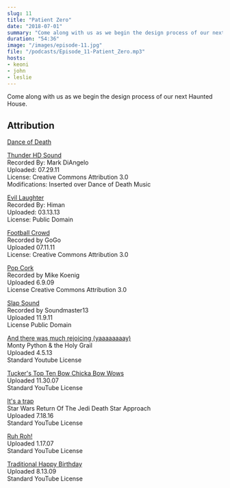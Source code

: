 ```yaml
---
slug: 11 
title: "Patient Zero"
date: "2018-07-01"
summary: "Come along with us as we begin the design process of our next Haunted House."
duration: "54:36"
image: "/images/episode-11.jpg"
file: "/podcasts/Episode_11-Patient_Zero.mp3"
hosts:
- keoni
- john
- leslie
---
```


Come along with us as we begin the design process of our next Haunted House.


## Attribution
[Dance of Death](http://www.purple-planet.com/)

[Thunder HD Sound](http://soundbible.com/1913-Thunder-HD.html)  
Recorded By: Mark DiAngelo  
Uploaded: 07.29.11  
License: Creative Commons Attribution 3.0  
Modifications: Inserted over Dance of Death Music

[Evil Laughter](http://soundbible.com/2054-Evil-Laugh-Male-9.html)  
Recorded By: Himan  
Uploaded: 03.13.13  
License: Public Domain

[Football Crowd](http://soundbible.com/1882-Football-Crowd.html)  
Recorded by GoGo  
Uploaded 07.11.11  
License: Creative Commons Attribution 3.0
 
[Pop Cork](http://soundbible.com/533-Pop-Cork.html)  
Recorded by Mike Koenig  
Uploaded 6.9.09  
License Creative Commons Attribution 3.0
 
[Slap Sound](http://soundbible.com/1948-Slap.html)  
Recorded by Soundmaster13  
Uploaded 11.9.11  
License Public Domain
 
[And there was much rejoicing (yaaaaaaaay)](https://www.youtube.com/watch?v=yciX2meIkXI)  
Monty Python & the Holy Grail  
Uploaded 4.5.13  
Standard Youtube License

[Tucker's Top Ten Bow Chicka Bow Wows](https://www.youtube.com/watch?v=k5wfusuQKcs)  
Uploaded 11.30.07  
Standard YouTube License  
 
[It's a trap](https://www.youtube.com/watch?v=wk-6DPrcMv4)  
Star Wars Return Of The Jedi Death Star Approach  
Uploaded 7.18.16  
Standard YouTube License
 
[Ruh Roh!](https://www.youtube.com/watch?v=YmDugcG8KrU)  
Uploaded 1.17.07  
Standard YouTube License
 
[Traditional Happy Birthday](https://www.youtube.com/watch?v=O_Q76SBt4D)  
Uploaded 8.13.09  
Standard YouTube License
